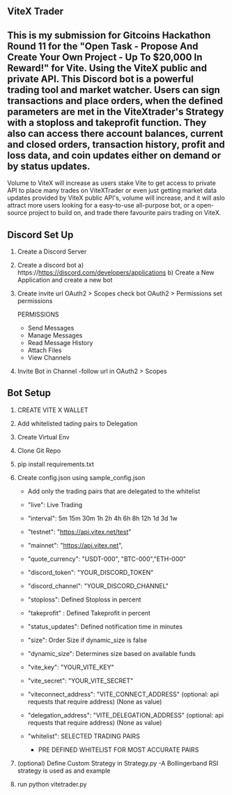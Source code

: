 ViteX Trader
------------
This is my submission for Gitcoins Hackathon Round 11 for the "Open Task - Propose And Create Your Own Project - Up To $20,000 In Reward!" for Vite.
Using the ViteX public and private API. This Discord bot is a powerful trading tool and market watcher. Users can sign transactions and place orders, when the defined parameters are met in the ViteXtrader's Strategy with a stoploss and takeprofit function. They also can access there account balances, current and closed orders, transaction history, profit and loss data, and coin updates either on demand or by status updates.
--
Volume to ViteX will increase as users stake Vite to get access to private API to place many trades on ViteXTrader or even just getting market data updates provided by ViteX public API's, volume will increase, and it will aslo attract more users looking for a easy-to-use all-purpose bot, or a open-source project to build on, and trade there favourite pairs trading on ViteX.

Discord Set Up
-
1. Create a Discord Server
2. Create a discord bot
    a) https://https://discord.com/developers/applications
    b) Create a New Application and create a new bot
    
3. Create invite url
    OAuth2 > Scopes check bot
    OAuth2 > Permissions set permissions
    
    PERMISSIONS
    
    - Send Messages
    - Manage Messages
    - Read Message History
    - Attach Files
    - View Channels
    
4. Invite Bot in Channel
    -follow url in OAuth2 > Scopes
    

Bot Setup
-

1. CREATE VITE X WALLET

2. Add whitelisted tading pairs to Delegation
3. Create Virtual Env
4. Clone Git Repo
5. pip install requirements.txt
6. Create config.json using sample_config.json
    - Add only the trading pairs that are delegated to the whitelist

    - "live": Live Trading
    - "interval": 5m 15m 30m 1h 2h 4h 6h 8h 12h 1d 3d 1w
    - "testnet": "https://api.vitex.net/test"
    - "mainnet": "https://api.vitex.net",
    - "quote_currency": "USDT-000", "BTC-000","ETH-000"
    - "discord_token": "YOUR_DISCORD_TOKEN"
    - "discord_channel": "YOUR_DISCORD_CHANNEL"
    - "stoploss": Defined Stoploss in percent
    - "takeprofit" : Defined Takeprofit in percent
    - "status_updates": Defined notification time in minutes
    - "size": Order Size if dynamic_size is false
    - "dynamic_size": Determines size based on available funds
    - "vite_key": "YOUR_VITE_KEY"
    - "vite_secret": "YOUR_VITE_SECRET"
    - "viteconnect_address": "VITE_CONNECT_ADDRESS"     (optional: api requests that require address) (None as value)
    - "delegation_address": "VITE_DELEGATION_ADDRESS"   (optional: api requests that require address) (None as value)
    - "whitelist": SELECTED TRADING PAIRS 
        - PRE DEFINED WHITELIST FOR MOST ACCURATE PAIRS


7. (optional) Define Custom Strategy in Strategy.py 
    -A Bollingerband RSI strategy is used as and example

8. run python vitetrader.py
